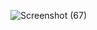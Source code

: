 ![Screenshot (67)](https://github.com/user-attachments/assets/a801fb39-1ffc-49f3-8a1c-37730032def8)
